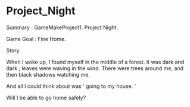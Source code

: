 # Project_Night

Summary : GameMakeProject1. Project Night. 

Game Goal : Fine Home.

Story

When I woke up, I found myself in the middle of a forest. It was dark and dark ; leaves were waving in the wind.
There were trees around me, and then black shadows watching me.

And all I could think about was ' going to my house. '

Will I be able to go home safely?

